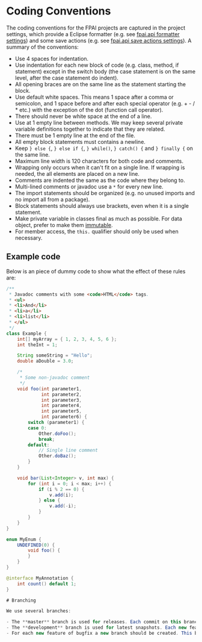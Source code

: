 # Coding Conventions

The coding conventions for the FPAI projects are captured in the project settings, which provide a Eclipse formatter (e.g. see [fpai.api formatter settings](https://github.com/flexiblepower/fpai-core/blob/development/flexiblepower.api/.settings/org.eclipse.jdt.core.prefs)) and some save actions (e.g. see [fpai.api save actions settings](https://github.com/flexiblepower/fpai-core/blob/development/flexiblepower.api/.settings/org.eclipse.jdt.ui.prefs)). A summary of the conventions:

* Use 4 spaces for indentation.
* Use indentation for each new block of code (e.g. class, method, if statement) except in the switch body (the case statement is on the same level, after the case statement do indent).
* All opening braces are on the same line as the statement starting the block.
* Use default white spaces. This means 1 space after a comma or semicolon, and 1 space before and after each special operator (e.g. + - / * etc.) with the exception of the dot (function call operator).
* There should never be white space at the end of a line.
* Use at 1 empty line between methods. We may keep several private variable definitions together to indicate that they are related.
* There must be 1 empty line at the end of the file.
* All empty block statements must contains a newline.
* Keep `} else {`, `} else if {`, `} while()`, `} catch() {` and `} finally {` on the same line.
* Maximum line width is 120 characters for both code and comments.
* Wrapping only occurs when it can't fit on a single line. If wrapping is needed, the all elements are placed on a new line.
* Comments are indented the same as the code where they belong to.
* Multi-lined comments or javadoc use a `*` for every new line.
* The import statements should be organized (e.g. no unused imports and no import all from a package).
* Block statements should always use brackets, even when it is a single statement.
* Make private variable in classes final as much as possible. For data object, prefer to make them [immutable](http://en.wikipedia.org/wiki/Immutable_object#Java).
* For member access, the `this.` qualifier should only be used when necessary.

## Example code

Below is an piece of dummy code to show what the effect of these rules are:

```java
/**
 * Javadoc comments with some <code>HTML</code> tags.
 * <ul>
 * <li>And</li>
 * <li>a</li>
 * <li>list</li>
 * </ul>
 */
class Example {
    int[] myArray = { 1, 2, 3, 4, 5, 6 };
    int theInt = 1;

    String someString = "Hello";
    double aDouble = 3.0;

    /*
     * Some non-javadoc comment
     */
    void foo(int parameter1, 
             int parameter2,
             int parameter3,
             int parameter4,
             int parameter5,
             int parameter6) {
        switch (parameter1) {
        case 0:
            Other.doFoo();
            break;
        default:
            // Single line comment
            Other.doBaz();
        }
    }

    void bar(List<Integer> v, int max) {
        for (int i = 0; i < max; i++) {
            if (i % 2 == 0) {
                v.add(i);
            } else {
                v.add(-i);
            }
        }
    }
}

enum MyEnum {
    UNDEFINED(0) {
        void foo() {
        }
    }
}

@interface MyAnnotation {
    int count() default 1;
}

# Branching

We use several branches:

- The **master** branch is used for releases. Each commit on this branch should be a merge from the development branch and changing the version to final. Only one of the main developers should touch this branch.
- The **development** branch is used for latest snapshots. Each new feature will first be merged into this branch to be able to test if it works with the rest of the code. These should always be done through pull requests. Developers are discouraged from pushing to this branch directly.
- For each new feature of bugfix a new branch should be created. This branch should start with the issue number and then a short description (e.g. 19-fix-npe-connectionmanager). These branches should simply be pushed to github and then you can create a pull request to merge it back to development. Make sure that this can be done cleanly (when you are behind the current development version, you can always use ***git rebase***).